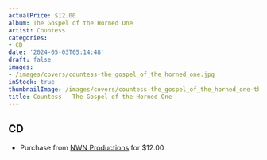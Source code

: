 ```yaml
---
actualPrice: $12.00
album: The Gospel of the Horned One
artist: Countess
categories:
- CD
date: '2024-05-03T05:14:48'
draft: false
images:
- /images/covers/countess-the_gospel_of_the_horned_one.jpg
inStock: true
thumbnailImage: /images/covers/countess-the_gospel_of_the_horned_one-thumb.jpg
title: Countess - The Gospel of the Horned One
---
```


## CD
* Purchase from [NWN Productions](http://shop.nwnprod.com/index.php?route=product/product&path=93&product_id=41577&sort=pd.name&order=ASC) for $12.00
